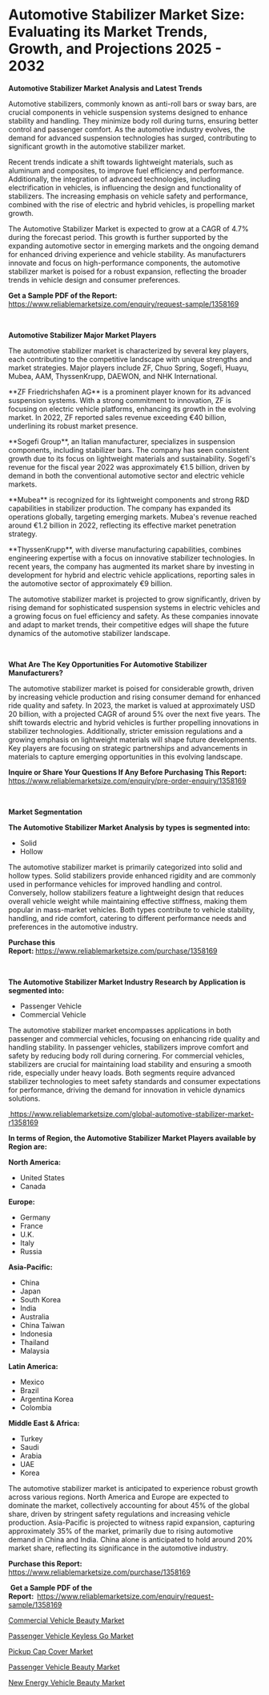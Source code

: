 <p><h1>Automotive Stabilizer Market Size: Evaluating its Market Trends, Growth, and Projections 2025 - 2032</h1></p><p><strong>Automotive Stabilizer Market Analysis and Latest Trends</strong></p>
<p><p>Automotive stabilizers, commonly known as anti-roll bars or sway bars, are crucial components in vehicle suspension systems designed to enhance stability and handling. They minimize body roll during turns, ensuring better control and passenger comfort. As the automotive industry evolves, the demand for advanced suspension technologies has surged, contributing to significant growth in the automotive stabilizer market.</p><p>Recent trends indicate a shift towards lightweight materials, such as aluminum and composites, to improve fuel efficiency and performance. Additionally, the integration of advanced technologies, including electrification in vehicles, is influencing the design and functionality of stabilizers. The increasing emphasis on vehicle safety and performance, combined with the rise of electric and hybrid vehicles, is propelling market growth.</p><p>The Automotive Stabilizer Market is expected to grow at a CAGR of 4.7% during the forecast period. This growth is further supported by the expanding automotive sector in emerging markets and the ongoing demand for enhanced driving experience and vehicle stability. As manufacturers innovate and focus on high-performance components, the automotive stabilizer market is poised for a robust expansion, reflecting the broader trends in vehicle design and consumer preferences.</p></p>
<p><strong>Get a Sample PDF of the Report:&nbsp;</strong> <a href="https://www.reliablemarketsize.com/enquiry/request-sample/1358169?utm_campaign=2113&utm_medium=2&utm_source=Github&utm_content=ia&utm_term=30032025&utm_id=automotive-stabilizer">https://www.reliablemarketsize.com/enquiry/request-sample/1358169</a></p>
<p>&nbsp;</p>
<p><strong>Automotive Stabilizer Major Market Players</strong></p>
<p><p>The automotive stabilizer market is characterized by several key players, each contributing to the competitive landscape with unique strengths and market strategies. Major players include ZF, Chuo Spring, Sogefi, Huayu, Mubea, AAM, ThyssenKrupp, DAEWON, and NHK International.</p><p>**ZF Friedrichshafen AG** is a prominent player known for its advanced suspension systems. With a strong commitment to innovation, ZF is focusing on electric vehicle platforms, enhancing its growth in the evolving market. In 2022, ZF reported sales revenue exceeding €40 billion, underlining its robust market presence.</p><p>**Sogefi Group**, an Italian manufacturer, specializes in suspension components, including stabilizer bars. The company has seen consistent growth due to its focus on lightweight materials and sustainability. Sogefi's revenue for the fiscal year 2022 was approximately €1.5 billion, driven by demand in both the conventional automotive sector and electric vehicle markets.</p><p>**Mubea** is recognized for its lightweight components and strong R&D capabilities in stabilizer production. The company has expanded its operations globally, targeting emerging markets. Mubea's revenue reached around €1.2 billion in 2022, reflecting its effective market penetration strategy.</p><p>**ThyssenKrupp**, with diverse manufacturing capabilities, combines engineering expertise with a focus on innovative stabilizer technologies. In recent years, the company has augmented its market share by investing in development for hybrid and electric vehicle applications, reporting sales in the automotive sector of approximately €9 billion.</p><p>The automotive stabilizer market is projected to grow significantly, driven by rising demand for sophisticated suspension systems in electric vehicles and a growing focus on fuel efficiency and safety. As these companies innovate and adapt to market trends, their competitive edges will shape the future dynamics of the automotive stabilizer landscape.</p></p>
<p>&nbsp;</p>
<p><strong>What Are The Key Opportunities For Automotive Stabilizer Manufacturers?</strong></p>
<p><p>The automotive stabilizer market is poised for considerable growth, driven by increasing vehicle production and rising consumer demand for enhanced ride quality and safety. In 2023, the market is valued at approximately USD 20 billion, with a projected CAGR of around 5% over the next five years. The shift towards electric and hybrid vehicles is further propelling innovations in stabilizer technologies. Additionally, stricter emission regulations and a growing emphasis on lightweight materials will shape future developments. Key players are focusing on strategic partnerships and advancements in materials to capture emerging opportunities in this evolving landscape.</p></p>
<p><strong>Inquire or Share Your Questions If Any Before Purchasing This Report:</strong> <a href="https://www.reliablemarketsize.com/enquiry/pre-order-enquiry/1358169?utm_campaign=2113&utm_medium=2&utm_source=Github&utm_content=ia&utm_term=30032025&utm_id=automotive-stabilizer">https://www.reliablemarketsize.com/enquiry/pre-order-enquiry/1358169</a></p>
<p>&nbsp;</p>
<p><strong>Market Segmentation</strong></p>
<p><strong>The Automotive Stabilizer Market Analysis by types is segmented into:</strong></p>
<p><ul><li>Solid</li><li>Hollow</li></ul></p>
<p><p>The automotive stabilizer market is primarily categorized into solid and hollow types. Solid stabilizers provide enhanced rigidity and are commonly used in performance vehicles for improved handling and control. Conversely, hollow stabilizers feature a lightweight design that reduces overall vehicle weight while maintaining effective stiffness, making them popular in mass-market vehicles. Both types contribute to vehicle stability, handling, and ride comfort, catering to different performance needs and preferences in the automotive industry.</p></p>
<p><strong>Purchase this Report:&nbsp;</strong><a href="https://www.reliablemarketsize.com/purchase/1358169?utm_campaign=2113&utm_medium=2&utm_source=Github&utm_content=ia&utm_term=30032025&utm_id=automotive-stabilizer">https://www.reliablemarketsize.com/purchase/1358169</a></p>
<p>&nbsp;</p>
<p><strong>The Automotive Stabilizer Market Industry Research by Application is segmented into:</strong></p>
<p><ul><li>Passenger Vehicle</li><li>Commercial Vehicle</li></ul></p>
<p><p>The automotive stabilizer market encompasses applications in both passenger and commercial vehicles, focusing on enhancing ride quality and handling stability. In passenger vehicles, stabilizers improve comfort and safety by reducing body roll during cornering. For commercial vehicles, stabilizers are crucial for maintaining load stability and ensuring a smooth ride, especially under heavy loads. Both segments require advanced stabilizer technologies to meet safety standards and consumer expectations for performance, driving the demand for innovation in vehicle dynamics solutions.</p></p>
<p><a href="https://www.reliablemarketsize.com/global-automotive-stabilizer-market-r1358169?utm_campaign=2113&utm_medium=2&utm_source=Github&utm_content=ia&utm_term=30032025&utm_id=automotive-stabilizer">&nbsp;https://www.reliablemarketsize.com/global-automotive-stabilizer-market-r1358169</a></p>
<p><strong>In terms of Region, the Automotive Stabilizer Market Players available by Region are:</strong></p>
<p>
    <p> <strong> North America: </strong>
        <ul>
            <li>United States</li>
            <li>Canada</li>
        </ul>
        </p> 
    <p> <strong> Europe: </strong>
        <ul>
            <li>Germany</li>
            <li>France</li>
            <li>U.K.</li>
            <li>Italy</li>
            <li>Russia</li>
        </ul>
        </p> 
    <p> <strong> Asia-Pacific: </strong>
        <ul>
            <li>China</li>
            <li>Japan</li>
            <li>South Korea</li>
            <li>India</li>
            <li>Australia</li>
            <li>China Taiwan</li>
            <li>Indonesia</li>
            <li>Thailand</li>
            <li>Malaysia</li>
        </ul>
        </p> 
    <p> <strong> Latin America: </strong>
        <ul>
            <li>Mexico</li>
            <li>Brazil</li>
            <li>Argentina Korea</li>
            <li>Colombia</li>
        </ul>
        </p> 
    <p> <strong> Middle East & Africa: </strong>
        <ul>
            <li>Turkey</li>
            <li>Saudi</li>
            <li>Arabia</li>
            <li>UAE</li>
            <li>Korea</li>
        </ul>
    </p>
    </p>
<p><p>The automotive stabilizer market is anticipated to experience robust growth across various regions. North America and Europe are expected to dominate the market, collectively accounting for about 45% of the global share, driven by stringent safety regulations and increasing vehicle production. Asia-Pacific is projected to witness rapid expansion, capturing approximately 35% of the market, primarily due to rising automotive demand in China and India. China alone is anticipated to hold around 20% market share, reflecting its significance in the automotive industry.</p></p>
<p><strong>Purchase this Report: </strong><a href="https://www.reliablemarketsize.com/purchase/1358169?utm_campaign=2113&utm_medium=2&utm_source=Github&utm_content=ia&utm_term=30032025&utm_id=automotive-stabilizer">https://www.reliablemarketsize.com/purchase/1358169</a></p>
<p>&nbsp;<strong>Get a Sample PDF of the Report:&nbsp;&nbsp;</strong><a href="https://www.reliablemarketsize.com/enquiry/request-sample/1358169?utm_campaign=2113&utm_medium=2&utm_source=Github&utm_content=ia&utm_term=30032025&utm_id=automotive-stabilizer">https://www.reliablemarketsize.com/enquiry/request-sample/1358169</a></p>
<p><strong></strong></p>
<p><p><a href="https://github.com/neilycalanww/Market-Research-Report-List-1/blob/main/commercial-vehicle-beauty-market.md?utm_campaign=2113&utm_medium=2&utm_source=Github&utm_content=ia&utm_term=30032025&utm_id=automotive-stabilizer">Commercial Vehicle Beauty Market</a></p><p><a href="https://github.com/izetajhazuga/Market-Research-Report-List-1/blob/main/passenger-vehicle-keyless-go-market.md?utm_campaign=2113&utm_medium=2&utm_source=Github&utm_content=ia&utm_term=30032025&utm_id=automotive-stabilizer">Passenger Vehicle Keyless Go Market</a></p><p><a href="https://github.com/keolalelekr8/Market-Research-Report-List-1/blob/main/pickup-cap-cover-market.md?utm_campaign=2113&utm_medium=2&utm_source=Github&utm_content=ia&utm_term=30032025&utm_id=automotive-stabilizer">Pickup Cap Cover Market</a></p><p><a href="https://github.com/gackesaizaze/Market-Research-Report-List-1/blob/main/passenger-vehicle-beauty-market.md?utm_campaign=2113&utm_medium=2&utm_source=Github&utm_content=ia&utm_term=30032025&utm_id=automotive-stabilizer">Passenger Vehicle Beauty Market</a></p><p><a href="https://github.com/anejaryaan8m/Market-Research-Report-List-1/blob/main/new-energy-vehicle-beauty-market.md?utm_campaign=2113&utm_medium=2&utm_source=Github&utm_content=ia&utm_term=30032025&utm_id=automotive-stabilizer">New Energy Vehicle Beauty Market</a></p></p>